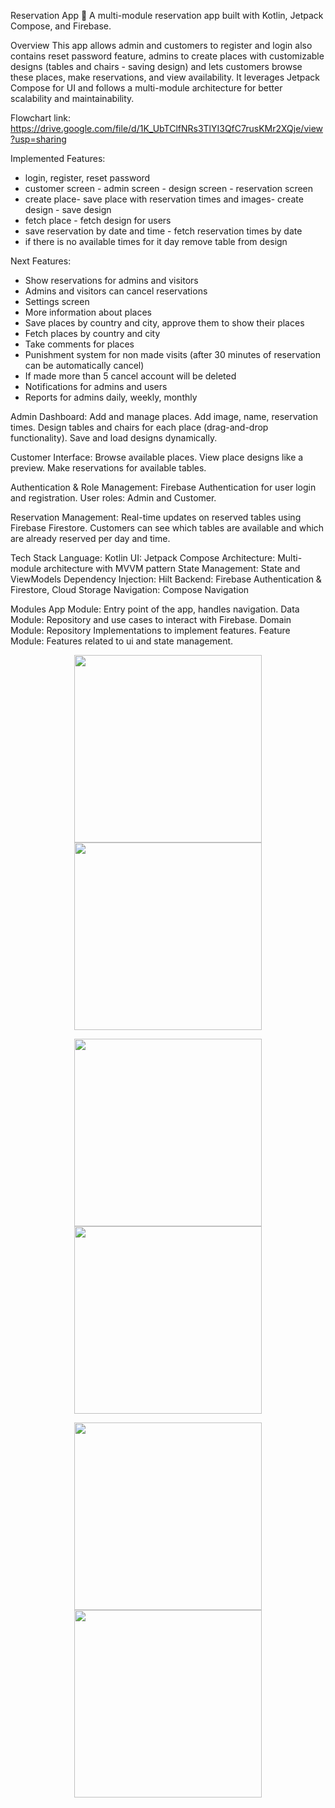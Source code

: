 Reservation App 📅
A multi-module reservation app built with Kotlin, Jetpack Compose, and Firebase.

Overview
This app allows admin and customers to register and login also contains reset password feature, admins to create places with customizable designs (tables and chairs - saving design) and lets customers browse these places, make reservations, and view availability. It leverages Jetpack Compose for UI and follows a multi-module architecture for better scalability and maintainability.

Flowchart link:
https://drive.google.com/file/d/1K_UbTClfNRs3TlYI3QfC7rusKMr2XQje/view?usp=sharing

 Implemented Features:
- login, register, reset password
- customer screen - admin screen - design screen - reservation screen
- create place- save place with reservation times and images- create design - save design
- fetch place - fetch design for users
- save reservation by date and time - fetch reservation times by date
- if there is no available times for it day remove table from design
  
Next Features:
- Show reservations for admins and visitors
- Admins and visitors can cancel reservations
- Settings screen
- More information about places
- Save places by country and city, approve them to show their places
- Fetch places by country and city
- Take comments for places
- Punishment system for non made visits (after 30 minutes of reservation can be automatically cancel)
- If made more than 5 cancel account will be deleted
- Notifications for admins and users
- Reports for admins daily, weekly, monthly


Admin Dashboard:
Add and manage places.
Add image, name, reservation times.
Design tables and chairs for each place (drag-and-drop functionality).
Save and load designs dynamically.

Customer Interface:
Browse available places.
View place designs like a preview.
Make reservations for available tables.

Authentication & Role Management:
Firebase Authentication for user login and registration.
User roles: Admin and Customer.

Reservation Management:
Real-time updates on reserved tables using Firebase Firestore.
Customers can see which tables are available and which are already reserved per day and time.

Tech Stack
Language: Kotlin
UI: Jetpack Compose
Architecture: Multi-module architecture with MVVM pattern
State Management: State and ViewModels
Dependency Injection: Hilt
Backend: Firebase Authentication & Firestore, Cloud Storage
Navigation: Compose Navigation

Modules
App Module: Entry point of the app, handles navigation.
Data Module: Repository and use cases to interact with Firebase.
Domain Module: Repository Implementations to implement features.
Feature Module: Features related to ui and state management.

<p align="left-side" Screenshots: >
<p align="center">
  <img src="https://github.com/user-attachments/assets/66761443-5ec1-4606-8101-98c7f477b09b" width="300">
  <img src="https://github.com/user-attachments/assets/c09d0586-e348-46fd-8658-8a23b5030471" width="300">
</p>

<p align="center">
  <img src="https://github.com/user-attachments/assets/6faa1edb-e9d1-4005-b0e8-d971d101ae0f" width="300">
  <img src="https://github.com/user-attachments/assets/9d25e8a8-cca4-48a0-a94c-5318ac2a0cf7" width="300">
</p>

<p align="center">
  <img src="https://github.com/user-attachments/assets/ad6c57af-644b-4680-9ff6-c62b5301b32b" width="300">
   <img src="https://github.com/user-attachments/assets/73920a5d-e37f-4fe3-9a31-5c055eee7a55" width="300">
</p>
